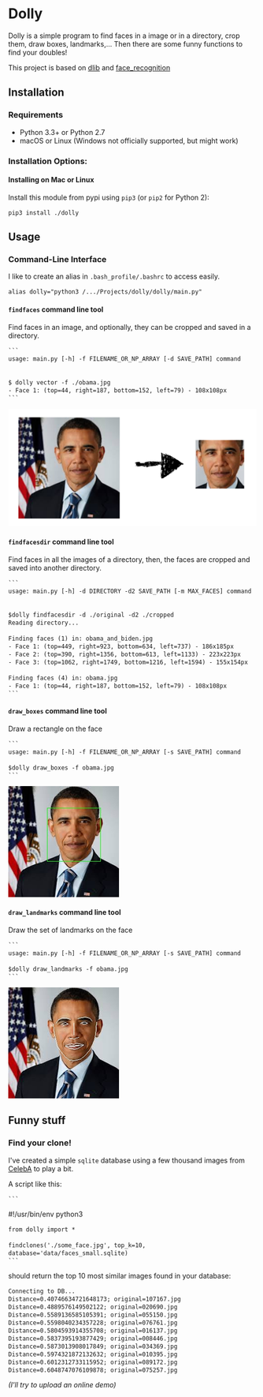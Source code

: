 # Dolly
Dolly is a simple program to find faces in a image or in a directory,
crop them, draw boxes, landmarks,... Then there are some funny functions to
find your doubles!

This project is based on [dlib](http://dlib.net) and [face_recognition](https://github.com/ageitgey/face_recognition)

## Installation

### Requirements

  * Python 3.3+ or Python 2.7
  * macOS or Linux (Windows not officially supported, but might work)

### Installation Options:

#### Installing on Mac or Linux

Install this module from pypi using `pip3` (or `pip2` for Python 2):

```
pip3 install ./dolly
```


## Usage

### Command-Line Interface

I like to create an alias in `.bash_profile/.bashrc` to access easily.

    alias dolly="python3 /.../Projects/dolly/dolly/main.py"


#### `findfaces` command line tool
Find faces in an image, and optionally, they can be cropped and saved in a directory.

    ```
    usage: main.py [-h] -f FILENAME_OR_NP_ARRAY [-d SAVE_PATH] command


    $ dolly vector -f ./obama.jpg
    - Face 1: (top=44, right=187, bottom=152, left=79) - 108x108px
    ```

![](https://github.com/salvacarrion/dolly/raw/master/docs/images/findfaces.png)


#### `findfacesdir` command line tool
Find faces in all the images of a directory, then, the faces are cropped and saved into another directory.

    ```
    usage: main.py [-h] -d DIRECTORY -d2 SAVE_PATH [-m MAX_FACES] command


    $dolly findfacesdir -d ./original -d2 ./cropped
    Reading directory...

    Finding faces (1) in: obama_and_biden.jpg
    - Face 1: (top=449, right=923, bottom=634, left=737) - 186x185px
    - Face 2: (top=390, right=1356, bottom=613, left=1133) - 223x223px
    - Face 3: (top=1062, right=1749, bottom=1216, left=1594) - 155x154px

    Finding faces (4) in: obama.jpg
    - Face 1: (top=44, right=187, bottom=152, left=79) - 108x108px
    ```


#### `draw_boxes` command line tool

Draw a rectangle on the face

    ```
    usage: main.py [-h] -f FILENAME_OR_NP_ARRAY [-s SAVE_PATH] command

    $dolly draw_boxes -f obama.jpg
    ```

![](https://github.com/salvacarrion/dolly/raw/master/docs/images/rectangle.jpg)


#### `draw_landmarks` command line tool

Draw the set of landmarks on the face

    ```
    usage: main.py [-h] -f FILENAME_OR_NP_ARRAY [-s SAVE_PATH] command

    $dolly draw_landmarks -f obama.jpg
    ```

![](https://github.com/salvacarrion/dolly/raw/master/docs/images/landmarks.jpg)


## Funny stuff

### Find your clone!

I've created a simple `sqlite` database using a few thousand images from
[CelebA](http://mmlab.ie.cuhk.edu.hk/projects/CelebA.html) to play a bit.

A script like this:

    ```
   #!/usr/bin/env python3

    from dolly import *

    findclones('./some_face.jpg', top_k=10, database='data/faces_small.sqlite)
    ```

should return the top 10 most similar images found in your database:

```
Connecting to DB...
Distance=0.40746634721648173; original=107167.jpg
Distance=0.4889576149502122; original=020690.jpg
Distance=0.5589136585105391; original=055150.jpg
Distance=0.5598040234357228; original=076761.jpg
Distance=0.5804593914355708; original=016137.jpg
Distance=0.5837395193877429; original=008446.jpg
Distance=0.5873013908017849; original=034369.jpg
Distance=0.5974321872132632; original=010395.jpg
Distance=0.6012312733115952; original=089172.jpg
Distance=0.6048747076109878; original=075257.jpg
```

*(I'll try to upload an online demo)*